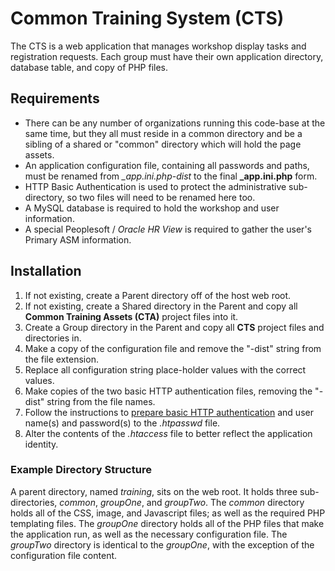 # Common Training System (CTS)
The CTS is a web application that manages workshop display tasks and registration requests. Each group must have their own application directory, database table, and copy of PHP files.

## Requirements
- There can be any number of organizations running this code-base at the same time, but they all must reside in a common directory and be a sibling of a shared or "common" directory which will hold the page assets.
- An application configuration file, containing all passwords and paths, must be renamed from *_app.ini.php-dist* to the final **_app.ini.php** form.
- HTTP Basic Authentication is used to protect the administrative sub-directory, so two files will need to be renamed here too.
- A MySQL database is required to hold the workshop and user information.
- A special Peoplesoft / *Oracle HR View* is required to gather the user's Primary ASM information.

## Installation
1. If not existing, create a Parent directory off of the host web root.
2. If not existing, create a Shared directory in the Parent and copy all **Common Training Assets (CTA)** project files into it.
3. Create a Group directory in the Parent and copy all **CTS** project files and directories in.
4. Make a copy of the configuration file and remove the "-dist" string from the file extension.
5. Replace all configuration string place-holder values with the correct values.
6. Make copies of the two basic HTTP authentication files, removing the "-dist" string from the file names.
7. Follow the instructions to [prepare basic HTTP authentication](http://httpd.apache.org/docs/2.2/programs/htpasswd.html) and user name(s) and password(s) to the *.htpasswd* file.
8. Alter the contents of the *.htaccess* file to better reflect the application identity.

### Example Directory Structure
A parent directory, named *training*, sits on the web root. It holds three sub-directories, *common*, *groupOne*, and *groupTwo*.
The *common* directory holds all of the CSS, image, and Javascript files; as well as the required PHP templating files.
The *groupOne* directory holds all of the PHP files that make the application run, as well as the necessary configuration file.
The *groupTwo* directory is identical to the *groupOne*, with the exception of the configuration file content.